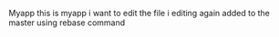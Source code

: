 Myapp 
this is myapp
i want to edit the file
i editing again added to the master
using rebase command
